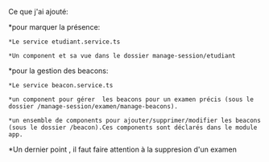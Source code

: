 Ce que j'ai ajouté:

*pour marquer la présence:

    *Le service etudiant.service.ts

    *Un component et sa vue dans le dossier manage-session/etudiant

*pour la gestion des beacons:

    *Le service beacon.service.ts

    *un component pour gérer  les beacons pour un examen précis (sous le dossier /manage-session/examen/manage-beacons).
    
    *un ensemble de components pour ajouter/supprimer/modifier les beacons (sous le dossier /beacon).Ces components sont déclarés dans le module app.


*Un dernier point , il faut faire attention à la suppresion d'un examen
